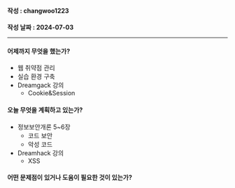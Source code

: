 #### 작성 : changwoo1223
**작성 날짜 : 2024-07-03**

---
#### 어제까지 무엇을 했는가?
- 웹 취약점 관리
- 실습 환경 구축
- Dreamgack 강의
  - Cookie&Session
#### 오늘 무엇을 계획하고 있는가?
- 정보보안개론 5~6장
  - 코드 보안
  - 악성 코드
- Dreamhack 강의
  - XSS
#### 어떤 문제점이 있거나 도움이 필요한 것이 있는가?